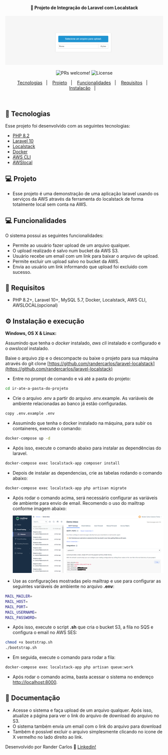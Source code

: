 <h4 align="center">
  🚀 Projeto de Integração do Laravel com Localstack
</h4>

<img src="print.png" alt="Tela principal do sistema" />

<p align="center">
    <img src="https://img.shields.io/static/v1?label=PRs&message=welcome&color=7159c1&labelColor=000000" alt="PRs welcome!" />

  <img alt="License" src="https://img.shields.io/static/v1?label=license&message=MIT&color=7159c1&labelColor=000000">
</p>

<p align="center">
  <a href="#rocket-tecnologias">Tecnologias</a>&nbsp;&nbsp;&nbsp;|&nbsp;&nbsp;&nbsp;
  <a href="#-projeto">Projeto</a>&nbsp;&nbsp;&nbsp;|&nbsp;&nbsp;&nbsp;
  <a href="#-funcionalidades">Funcionalidades</a>&nbsp;&nbsp;&nbsp;|&nbsp;&nbsp;&nbsp;
  <a href="#-requisitos">Requisitos</a>&nbsp;&nbsp;&nbsp;|&nbsp;&nbsp;&nbsp;
  <a href="#-instalação">Instalação</a>&nbsp;&nbsp;&nbsp;|&nbsp;&nbsp;&nbsp;
</p>

<br>

## :rocket: Tecnologias

Esse projeto foi desenvolvido com as seguintes tecnologias:

- [PHP 8.2](https://php.net)
- [Laravel 10](https://laravel.com)
- [Localstack](https://docs.localstack.cloud/overview/)
- [Docker](https://docker.com)
- [AWS CLI](https://docs.aws.amazon.com/cli/latest/userguide/getting-started-install.html)
- [AWSlocal](https://github.com/localstack/awscli-local)


## 💻 Projeto

- Esse projeto é uma demonstração de uma aplicação laravel usando os serviços da AWS através da ferramenta do localstack de forma totalmente local sem conta na AWS.


## 💻 Funcionalidades

O sistema possui as seguintes funcionalidades:

- Permite ao usuário fazer upload de um arquivo qualquer.
- O upload realizado é salvo num bucket da AWS S3.
- Usuário recebe um email com um link para baixar o arquivo de upload.
- Permite excluir um upload salvo no bucket da AWS.
- Envia ao usuário um link informando que upload foi excluido com sucesso.

## 📄 Requisitos

* PHP 8.2+, Laravel 10+, MySQL 5.7, Docker, Localstack, AWS CLI, AWSLOCAL(opcional)


## ⚙️ Instalação e execução

**Windows, OS X & Linux:**

Assumindo que tenha o *docker* instalado, *aws cli* instalado e configurado e o *awslocal* instalado.

Baixe o arquivo zip e o descompacte ou baixe o projeto para sua máquina através do git clone [https://github.com/randercarlos/laravel-localstack](https://github.com/randercarlos/laravel-localstack)

- Entre no prompt de comando e vá até a pasta do projeto:

```sh
cd ir-ate-a-pasta-do-projeto
```

- Crie o arquivo .env a partir do arquivo .env.example. As variáveis de ambiente relacionadas ao banco já estão configuradas.

```sh
copy .env.example .env
```

- Assumindo que tenha o docker instalado na máquina, para subir os containeres, execute o comando:

```sh
docker-compose up -d
```

- Após isso, execute o comando abaixo para instalar as dependências do laravel.

```sh
docker-compose exec localstack-app composer install
``` 

- Depois de instalar as dependencias, crie as tabelas rodando o comando abaixo:

```sh
docker-compose exec localstack-app php artisan migrate
``` 

- Após rodar o comando acima, será necessário configurar as variáveis de ambiente para envio de email. Recomendo o uso do mailtrap conforme imagem abaixo:

    <img src="email.png" alt="Configuração de email" />

- Use as configurações mostradas pelo mailtrap e use para configurar as seguintes variáveis de ambiente no arquivo **.env**:

```sh
MAIL_MAILER=
MAIL_HOST=
MAIL_PORT=
MAIL_USERNAME=
MAIL_PASSWORD=
```

- Após isso, execute o script **.sh** que cria o bucket S3, a fila no SQS e configura o email no AWS SES:

```sh
chmod +x bootstrap.sh
./bootstrap.sh
```

- Em seguida, execute o comando para rodar a fila:

```sh
docker-compose exec localstack-app php artisan queue:work
``` 

- Após rodar o comando acima, basta acessar o sistema no endereço [http://localhost:8000](http://localhost:8000).


## 📝 Documentação

- Acesse o sistema e faça upload de um arquivo qualquer. Após isso, atualize a página para ver o link do arquivo de download do arquivo no S3.
- O sistema também envia um email com o link do arquivo para download
- Também é possível excluir o arquivo simplesmente clicando no icone de X vermelho no lado direito ao link.


Desenvolvido por Rander Carlos :wave: [Linkedin!](https://www.linkedin.com/in/rander-carlos-308a63a8//)
